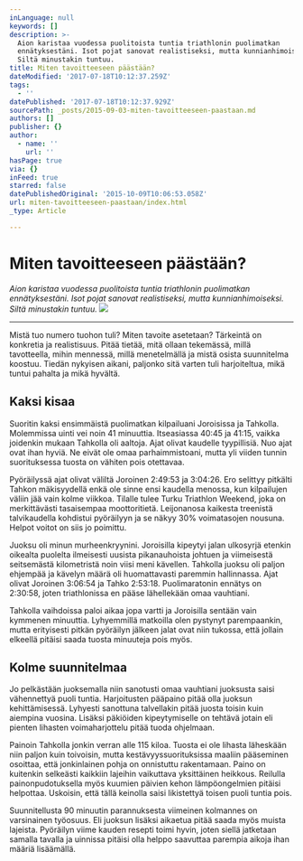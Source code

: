 ```yaml
---
inLanguage: null
keywords: []
description: >-
  Aion karistaa vuodessa puolitoista tuntia triathlonin puolimatkan
  ennätyksestäni. Isot pojat sanovat realistiseksi, mutta kunnianhimoiseksi.
  Siltä minustakin tuntuu.
title: Miten tavoitteeseen päästään?
dateModified: '2017-07-18T10:12:37.259Z'
tags:
  - ''
datePublished: '2017-07-18T10:12:37.929Z'
sourcePath: _posts/2015-09-03-miten-tavoitteeseen-paastaan.md
authors: []
publisher: {}
author:
  - name: ''
    url: ''
hasPage: true
via: {}
inFeed: true
starred: false
datePublishedOriginal: '2015-10-09T10:06:53.058Z'
url: miten-tavoitteeseen-paastaan/index.html
_type: Article

---
```

# Miten tavoitteeseen päästään?

_Aion karistaa vuodessa puolitoista tuntia triathlonin puolimatkan ennätyksestäni. Isot pojat sanovat realistiseksi, mutta kunnianhimoiseksi. Siltä minustakin tuntuu._
![](https://s3-us-west-2.amazonaws.com/the-grid-img/p/cb7a37f4216401c096df4656d6da21886662df06.jpg)

---

Mistä tuo numero tuohon tuli? Miten tavoite asetetaan? Tärkeintä on konkretia ja realistisuus. Pitää tietää, mitä ollaan tekemässä, millä tavotteella, mihin mennessä, millä menetelmällä ja mistä osista suunnitelma koostuu. Tiedän nykyisen aikani, paljonko sitä varten tuli harjoiteltua, mikä tuntui pahalta ja mikä hyvältä.

## Kaksi kisaa

Suoritin kaksi ensimmäistä puolimatkan kilpailuani Joroisissa ja Tahkolla. Molemmissa uinti vei noin 41 minuuttia. Itseasiassa 40:45 ja 41:15, vaikka joidenkin mukaan Tahkolla oli aaltoja. Ajat olivat kaudelle tyypillisiä. Nuo ajat ovat ihan hyviä. Ne eivät ole omaa parhaimmistoani, mutta yli viiden tunnin suorituksessa tuosta on vähiten pois otettavaa.

Pyöräilyssä ajat olivat väliltä Joroinen 2:49:53 ja 3:04:26\. Ero selittyy pitkälti Tahkon mäkisyydellä enkä ole sinne ensi kaudella menossa, kun kilpailujen väliin jää vain kolme viikkoa. Tilalle tulee Turku Triathlon Weekend, joka on merkittävästi tasaisempaa moottoritietä. Leijonanosa kaikesta treenistä talvikaudella kohdistui pyöräilyyn ja se näkyy 30% voimatasojen nousuna. Helpot voitot on siis jo poimittu.

Juoksu oli minun murheenkryynini. Joroisilla kipeytyi jalan ulkosyrjä etenkin oikealta puolelta ilmeisesti uusista pikanauhoista johtuen ja viimeisestä seitsemästä kilometristä noin viisi meni kävellen. Tahkolla juoksu oli paljon ehjempää ja kävelyn määrä oli huomattavasti paremmin hallinnassa. Ajat olivat Joroinen 3:06:54 ja Tahko 2:53:18\. Puolimaratonin ennätys on 2:30:58, joten triathlonissa en pääse lähellekään omaa vauhtiani.

Tahkolla vaihdoissa paloi aikaa jopa vartti ja Joroisilla sentään vain kymmenen minuuttia. Lyhyemmillä matkoilla olen pystynyt parempaankin, mutta erityisesti pitkän pyöräilyn jälkeen jalat ovat niin tukossa, että jollain elkeellä pitäisi saada tuosta minuuteja pois myös.

## Kolme suunnitelmaa

Jo pelkästään juoksemalla niin sanotusti omaa vauhtiani juoksusta saisi vähennettyä puoli tuntia. Harjoitusten pääpaino pitää olla juoksun kehittämisessä. Lyhyesti sanottuna talvellakin pitää juosta toisin kuin aiempina vuosina. Lisäksi päkiöiden kipeytymiselle on tehtävä jotain eli pienten lihasten voimaharjottelu pitää tuoda ohjelmaan.

Painoin Tahkolla jonkin verran alle 115 kiloa. Tuosta ei ole lihasta läheskään niin paljon kuin toivoisin, mutta kestävyyssuorituksissa maaliin pääseminen osoittaa, että jonkinlainen pohja on onnistuttu rakentamaan. Paino on kuitenkin selkeästi kaikkiin lajeihin vaikuttava yksittäinen heikkous. Reilulla painonpudotuksella myös kuumien päivien kehon lämpöongelmien pitäisi helpottaa. Uskoisin, että tällä keinolla saisi likistettyä toisen puoli tuntia pois.

Suunnitellusta 90 minuutin parannuksesta viimeinen kolmannes on varsinainen työosuus. Eli juoksun lisäksi aikaetua pitää saada myös muista lajeista. Pyöräilyn viime kauden resepti toimi hyvin, joten siellä jatketaan samalla tavalla ja uinnissa pitäisi olla helppo saavuttaa parempia aikoja ihan määriä lisäämällä.